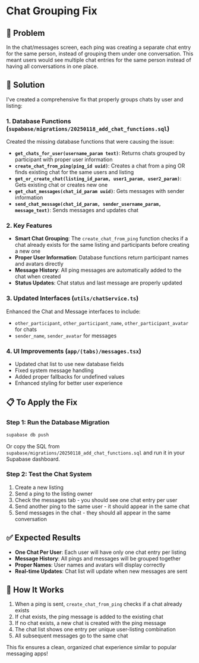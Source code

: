 # Chat Grouping Fix

## 🐛 **Problem**
In the chat/messages screen, each ping was creating a separate chat entry for the same person, instead of grouping them under one conversation. This meant users would see multiple chat entries for the same person instead of having all conversations in one place.

## 🔧 **Solution**
I've created a comprehensive fix that properly groups chats by user and listing:

### 1. **Database Functions** (`supabase/migrations/20250118_add_chat_functions.sql`)
Created the missing database functions that were causing the issue:

- **`get_chats_for_user(username_param text)`**: Returns chats grouped by participant with proper user information
- **`create_chat_from_ping(ping_id uuid)`**: Creates a chat from a ping OR finds existing chat for the same users and listing
- **`get_or_create_chat(listing_id_param, user1_param, user2_param)`**: Gets existing chat or creates new one
- **`get_chat_messages(chat_id_param uuid)`**: Gets messages with sender information
- **`send_chat_message(chat_id_param, sender_username_param, message_text)`**: Sends messages and updates chat

### 2. **Key Features**
- **Smart Chat Grouping**: The `create_chat_from_ping` function checks if a chat already exists for the same listing and participants before creating a new one
- **Proper User Information**: Database functions return participant names and avatars directly
- **Message History**: All ping messages are automatically added to the chat when created
- **Status Updates**: Chat status and last message are properly updated

### 3. **Updated Interfaces** (`utils/chatService.ts`)
Enhanced the Chat and Message interfaces to include:
- `other_participant`, `other_participant_name`, `other_participant_avatar` for chats
- `sender_name`, `sender_avatar` for messages

### 4. **UI Improvements** (`app/(tabs)/messages.tsx`)
- Updated chat list to use new database fields
- Fixed system message handling
- Added proper fallbacks for undefined values
- Enhanced styling for better user experience

## 📋 **To Apply the Fix**

### Step 1: Run the Database Migration
```bash
supabase db push
```

Or copy the SQL from `supabase/migrations/20250118_add_chat_functions.sql` and run it in your Supabase dashboard.

### Step 2: Test the Chat System
1. Create a new listing
2. Send a ping to the listing owner
3. Check the messages tab - you should see one chat entry per user
4. Send another ping to the same user - it should appear in the same chat
5. Send messages in the chat - they should all appear in the same conversation

## ✅ **Expected Results**
- **One Chat Per User**: Each user will have only one chat entry per listing
- **Message History**: All pings and messages will be grouped together
- **Proper Names**: User names and avatars will display correctly
- **Real-time Updates**: Chat list will update when new messages are sent

## 🔄 **How It Works**
1. When a ping is sent, `create_chat_from_ping` checks if a chat already exists
2. If chat exists, the ping message is added to the existing chat
3. If no chat exists, a new chat is created with the ping message
4. The chat list shows one entry per unique user-listing combination
5. All subsequent messages go to the same chat

This fix ensures a clean, organized chat experience similar to popular messaging apps! 